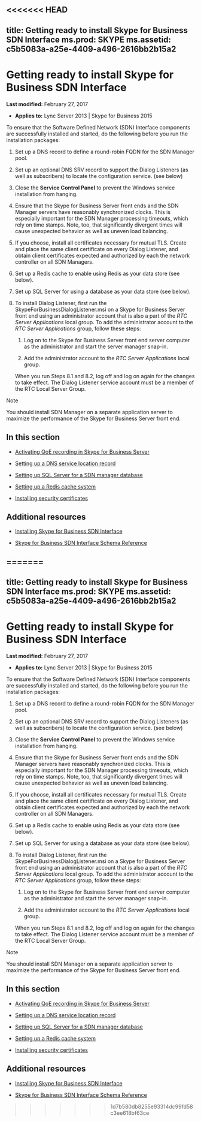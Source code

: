 <<<<<<< HEAD
---
title: Getting ready to install Skype for Business SDN Interface
ms.prod: SKYPE
ms.assetid: c5b5083a-a25e-4409-a496-2616bb2b15a2
---


# Getting ready to install Skype for Business SDN Interface

 **Last modified:** February 27, 2017
  
    
    

 * **Applies to:** Lync Server 2013 | Skype for Business 2015 

To ensure that the Software Defined Network (SDN) Interface components are successfully installed and started, do the following before you run the installation packages: 
  
    
    


1. Set up a DNS record to define a round-robin FQDN for the SDN Manager pool. 
    
  
2. Set up an optional DNS SRV record to support the Dialog Listeners (as well as subscribers) to locate the configuration service. (see below) 
    
  
3. Close the **Service Control Panel** to prevent the Windows service installation from hanging.
    
  
4. Ensure that the Skype for Business Server front ends and the SDN Manager servers have reasonably synchronized clocks. This is especially important for the SDN Manager processing timeouts, which rely on time stamps. Note, too, that significantly divergent times will cause unexpected behavior as well as uneven load balancing. 
    
  
5. If you choose, install all certificates necessary for mutual TLS. Create and place the same client certificate on every Dialog Listener, and obtain client certificates expected and authorized by each the network controller on all SDN Managers. 
    
  
6. Set up a Redis cache to enable using Redis as your data store (see below). 
    
  
7. Set up SQL Server for using a database as your data store (see below). 
    
  
8. To install Dialog Listener, first run the SkypeForBusinessDialogListener.msi on a Skype for Business Server front end using an administrator account that is also a part of the  *RTC Server Applications*  local group. To add the administrator account to the *RTC Server Applications*  group, follow these steps:
    
   1. Log on to the Skype for Business Server front end server computer as the administrator and start the server manager snap-in. 
    
  
   2. Add the administrator account to the  *RTC Server Applications*  local group.
    
  

    When you run Steps 8.1 and 8.2, log off and log on again for the changes to take effect. The Dialog Listener service account must be a member of the RTC Local Server Group. 
    
  

> [!NOTE]
> You should install SDN Manager on a separate application server to maximize the performance of the Skype for Business Server front end. 
  
    
    


## In this section


-  [Activating QoE recording in Skype for Business Server](activating-qoe-recording.md)
    
  
-  [Setting up a DNS service location record](setting-up-a-dns-service-location-record.md)
    
  
-  [Setting up SQL Server for a SDN manager database](setting-up-sql-server-for-a-sdn-manager-db.md)
    
  
-  [Setting up a Redis cache system](setting-up-a-redis-cache-system.md)
    
  
-  [Installing security certificates](installing-security-certificates.md)
    
  

## Additional resources


-  [Installing Skype for Business SDN Interface](installing-sdn-interface.md)
    
  
-  [Skype for Business SDN Interface Schema Reference](skype-for-business-sdn-interface-schema-reference.md)
    
  

  
    
    

=======
---
title: Getting ready to install Skype for Business SDN Interface
ms.prod: SKYPE
ms.assetid: c5b5083a-a25e-4409-a496-2616bb2b15a2
---


# Getting ready to install Skype for Business SDN Interface

 **Last modified:** February 27, 2017
  
    
    

 * **Applies to:** Lync Server 2013 | Skype for Business 2015 

To ensure that the Software Defined Network (SDN) Interface components are successfully installed and started, do the following before you run the installation packages: 
  
    
    


1. Set up a DNS record to define a round-robin FQDN for the SDN Manager pool. 
    
  
2. Set up an optional DNS SRV record to support the Dialog Listeners (as well as subscribers) to locate the configuration service. (see below) 
    
  
3. Close the **Service Control Panel** to prevent the Windows service installation from hanging.
    
  
4. Ensure that the Skype for Business Server front ends and the SDN Manager servers have reasonably synchronized clocks. This is especially important for the SDN Manager processing timeouts, which rely on time stamps. Note, too, that significantly divergent times will cause unexpected behavior as well as uneven load balancing. 
    
  
5. If you choose, install all certificates necessary for mutual TLS. Create and place the same client certificate on every Dialog Listener, and obtain client certificates expected and authorized by each the network controller on all SDN Managers. 
    
  
6. Set up a Redis cache to enable using Redis as your data store (see below). 
    
  
7. Set up SQL Server for using a database as your data store (see below). 
    
  
8. To install Dialog Listener, first run the SkypeForBusinessDialogListener.msi on a Skype for Business Server front end using an administrator account that is also a part of the  *RTC Server Applications*  local group. To add the administrator account to the *RTC Server Applications*  group, follow these steps:
    
   1. Log on to the Skype for Business Server front end server computer as the administrator and start the server manager snap-in. 
    
  
   2. Add the administrator account to the  *RTC Server Applications*  local group.
    
  

    When you run Steps 8.1 and 8.2, log off and log on again for the changes to take effect. The Dialog Listener service account must be a member of the RTC Local Server Group. 
    
  

> [!NOTE]
> You should install SDN Manager on a separate application server to maximize the performance of the Skype for Business Server front end. 
  
    
    


## In this section


-  [Activating QoE recording in Skype for Business Server](activating-qoe-recording.md)
    
  
-  [Setting up a DNS service location record](setting-up-a-dns-service-location-record.md)
    
  
-  [Setting up SQL Server for a SDN manager database](setting-up-sql-server-for-a-sdn-manager-db.md)
    
  
-  [Setting up a Redis cache system](setting-up-a-redis-cache-system.md)
    
  
-  [Installing security certificates](installing-security-certificates.md)
    
  

## Additional resources


-  [Installing Skype for Business SDN Interface](installing-sdn-interface.md)
    
  
-  [Skype for Business SDN Interface Schema Reference](skype-for-business-sdn-interface-schema-reference.md)
    
  

  
    
    

>>>>>>> 1d7b580db8255e93314dc99fd58c3ee618bf63ce
